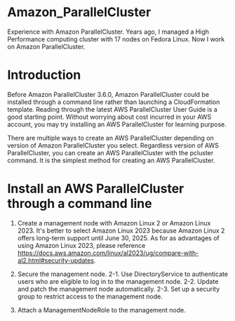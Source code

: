 # Amazon_ParallelCluster
Experience with Amazon ParallelCluster. Years ago, I managed a High Performance computing cluster with 17 nodes on Fedora Linux. Now I work on Amazon ParallelCluster. 

# Introduction
Before Amazon ParallelCluster 3.6.0, Amazon ParallelCluster could be installed through a command line rather than launching a CloudFormation template. 
Reading through the latest AWS ParallelCluster User Guide is a good starting point. Without worrying about cost incurred in your AWS account, you may 
try installing an AWS ParallelCluster for learning purpose.

There are multiple ways to create an AWS ParallelCluster depending on version of Amazon ParallelCluster you select. Regardless version of AWS ParallelCluster, 
you can create an AWS ParallelCluster with the pcluster command. It is the simplest method for creating an AWS ParallelCluster.

# Install an AWS ParallelCluster through a command line
1. Create a management node with Amazon Linux 2 or Amazon Linux 2023. It's better to select Amazon Linux 2023 because Amazon Linux 2 offers long-term support 
until June 30, 2025. As for as advantages of using Amazon Linux 2023, please reference https://docs.aws.amazon.com/linux/al2023/ug/compare-with-al2.html#security-updates.

2. Secure the management node.
   2-1. Use DirectoryService to authenticate users who are eligible to log in to the management node.
   2-2. Update and patch the management node automatically.
   2-3. Set up a security group to restrict access to the management node.

3. Attach a ManagementNodeRole to the management node.
